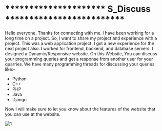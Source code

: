 # ********************* S_Discuss *************************

Hello everyone, Thanks for connecting with me. I have been working for a long time on a project. So, I want to share my project and experience with a project.
This was a web application project. I got a new experience for the next project also. I worked for frontend, backend, and database servers. I designed a Dynamic/Responsive 
website. On this Website, You can discuss your programming queries and get a response from another user for your quarries. We have many programming threads 
for discussing your queries like:-
 - Python
 - C++
 - PHP
 - Java
 - Django

Now I will make sure to let you know about the features of the website that you can use at the website.

![1](https://github.com/Sumit-me/Discuss/assets/98024836/92d3debb-626a-4d40-a969-e131337a48ea)

